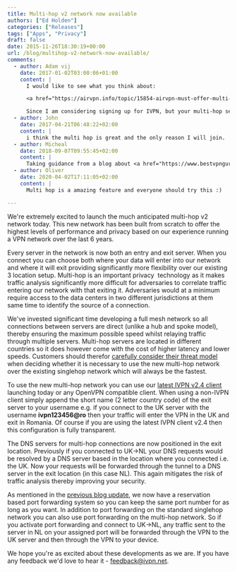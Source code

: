 ```yaml
---
title: Multi-hop v2 network now available
authors: ["Ed Holden"]
categories: ["Releases"]
tags: ["Apps", "Privacy"]
draft: false
date: 2015-11-26T18:30:19+00:00
url: /blog/multihop-v2-network-now-available/
comments:
  - author: Adam vij
    date: 2017-01-02T03:00:06+01:00
    content: |
      I would like to see what you think about:

      <a href="https://airvpn.info/topic/15854-airvpn-must-offer-multi-hop-double-vpn-and-tor-overvpn-in-openvpn-config/?p=52124" rel="nofollow ugc">https://airvpn.info/topic/15854-airvpn-must-offer-multi-hop-double-vpn-and-tor-overvpn-in-openvpn-config/?p=52124</a>

      Since I am considering signing up for IVPN, but your multi-hop seems a bit.. pointless?
  - author: John
    date: 2017-04-21T06:48:22+02:00
    content: |
      i think the multi hop is great and the only reason I will join.
  - author: Micheal
    date: 2018-09-07T09:55:45+02:00
    content: |
      Taking guidance from a blog about <a href="https://www.bestvpnguru.com/best-multi-hop-vpn-chain/" rel="nofollow">Multi Hop VPN</a> and comparing your features with it&#8230;. I think it will be a good idea to join in.. Thanks a lot.
  - author: Oliver
    date: 2020-04-02T17:11:05+02:00
    content: |
      Multi hop is a amazing feature and everyone should try this :)

---
```

We're extremely excited to launch the much anticipated multi-hop v2 network today. This new network has been built from scratch to offer the highest levels of performance and privacy based on our experience running a VPN network over the last 6 years.

Every server in the network is now both an entry and exit server. When you connect you can choose both where your data will enter into our network and where it will exit providing significantly more flexibility over our existing 3 location setup. Multi-hop is an important privacy  technology as it makes traffic analysis significantly more difficult for adversaries to correlate traffic entering our network with that exiting it. Adversaries would at a minimum require access to the data centers in two different jurisdictions at them same time to identify the source of a connection.

We've invested significant time developing a full mesh network so all connections between servers are direct (unlike a hub and spoke model), thereby ensuring the maximum possible speed whilst relaying traffic through multiple servers. Multi-hop servers are located in different countries so it does however come with the cost of higher latency and lower speeds. Customers should therefor <a href="/privacy-guides/will-a-vpn-protect-me/" target="_blank" rel="noopener noreferrer">carefully consider their threat model</a> when deciding whether it is necessary to use the new multi-hop network over the existing singlehop network which will always be the fastest.

To use the new multi-hop network you can use our <a href="/blog/introducing-the-ivpn-client-v2-4-for-windows-osx/" target="_blank" rel="noopener noreferrer">latest IVPN v2.4 client</a> launching today or any OpenVPN compatible client. When using a non-IVPN client simply append the short name (2 letter country code) of the exit server to your username e.g. if you connect to the UK server with the username **ivpn123456@ro** then your traffic will enter the VPN in the UK and exit in Romania. Of course if you are using the latest IVPN client v2.4 then this configuration is fully transparent.

The DNS servers for multi-hop connections are now positioned in the exit location. Previously if you connected to UK->NL your DNS requests would be resolved by a DNS server based in the location where you connected i.e. the UK. Now your requests will be forwarded through the tunnel to a DNS server in the exit location (in this case NL). This again mitigates the risk of traffic analysis thereby improving your security.

As mentioned in the <a href="/blog/port-forwarding-reservations-now-available/" target="_blank" rel="noopener noreferrer">previous blog update</a>, we now have a reservation based port forwarding system so you can keep the same port number for as long as you want. In addition to port forwarding on the standard singlehop network you can also use port forwarding on the multi-hop network. So if you activate port forwarding and connect to UK->NL, any traffic sent to the server in NL on your assigned port will be forwarded through the VPN to the UK server and then through the VPN to your device.

We hope you're as excited about these developments as we are. If you have any feedback we'd love to hear it - <feedback@ivpn.net>.

